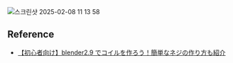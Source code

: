 ![스크린샷 2025-02-08 11 13 58](https://github.com/user-attachments/assets/8be58dc6-d9be-44c7-9e6e-18712e697520)


## Reference

- [【初心者向け】blender2.9 でコイルを作ろう！簡単なネジの作り方も紹介](https://www.youtube.com/watch?v=yRUAZXJLXts&t=1295s)
